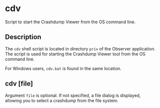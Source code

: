 # cdv

Script to start the Crashdump Viewer from the OS command line.

## Description

The `cdv` shell script is located in directory `priv` of the Observer application. The script is used for starting the Crashdump Viewer tool from the OS command line.

For Windows users, `cdv.bat` is found in the same location.

## cdv \[file]

Argument `file` is optional. If not specified, a file dialog is displayed, allowing you to select a crashdump from the file system.

